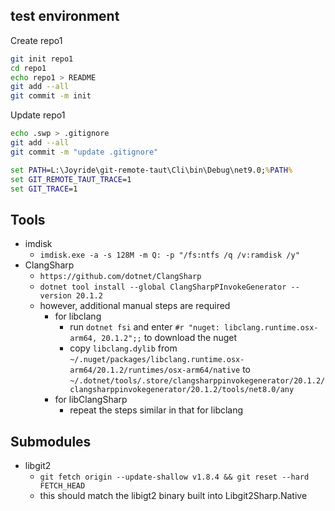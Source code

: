 
## test environment

Create repo1

```sh
git init repo1
cd repo1
echo repo1 > README
git add --all
git commit -m init
```

Update repo1

```sh
echo .swp > .gitignore
git add --all
git commit -m "update .gitignore"
```

```cmd
set PATH=L:\Joyride\git-remote-taut\Cli\bin\Debug\net9.0;%PATH%
set GIT_REMOTE_TAUT_TRACE=1
set GIT_TRACE=1
```

## Tools

- imdisk
  - `imdisk.exe -a -s 128M -m Q: -p "/fs:ntfs /q /v:ramdisk /y"`
- ClangSharp
  - `https://github.com/dotnet/ClangSharp`
  - `dotnet tool install --global ClangSharpPInvokeGenerator --version 20.1.2`
  - however, additional manual steps are required
    - for libclang
      - run `dotnet fsi` and enter `#r "nuget: libclang.runtime.osx-arm64, 20.1.2";;` to download the nuget
      - copy `libclang.dylib` from `~/.nuget/packages/libclang.runtime.osx-arm64/20.1.2/runtimes/osx-arm64/native` to `~/.dotnet/tools/.store/clangsharppinvokegenerator/20.1.2/clangsharppinvokegenerator/20.1.2/tools/net8.0/any`
    - for libClangSharp
      - repeat the steps similar in that for libclang

## Submodules

- libgit2
  - `git fetch origin --update-shallow v1.8.4 && git reset --hard FETCH_HEAD`
  - this should match the libigt2 binary built into Libgit2Sharp.Native